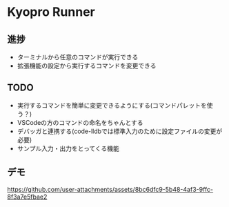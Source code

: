 # Kyopro Runner

## 進捗
- ターミナルから任意のコマンドが実行できる
- 拡張機能の設定から実行するコマンドを変更できる

## TODO
- 実行するコマンドを簡単に変更できるようにする(コマンドパレットを使う？)
- VSCodeの方のコマンドの命名をちゃんとする
- デバッガと連携する(code-lldbでは標準入力のために設定ファイルの変更が必要)
- サンプル入力・出力をとってくる機能

## デモ


https://github.com/user-attachments/assets/8bc6dfc9-5b48-4af3-9ffc-8f3a7e5fbae2

